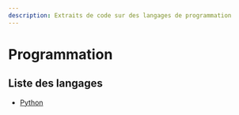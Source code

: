 ```yaml
---
description: Extraits de code sur des langages de programmation
---
```


# Programmation

## Liste des langages

* [Python](python.md)

